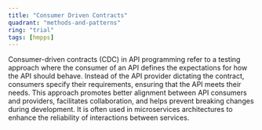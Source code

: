 ```yaml
---
title: "Consumer Driven Contracts"
quadrant: "methods-and-patterns"
ring: "trial"
tags: [hmpps]
---
```


Consumer-driven contracts (CDC) in API programming refer to a testing approach where the consumer of an API defines the expectations for how the API should behave. Instead of the API provider dictating the contract, consumers specify their requirements, ensuring that the API meets their needs. This approach promotes better alignment between API consumers and providers, facilitates collaboration, and helps prevent breaking changes during development. It is often used in microservices architectures to enhance the reliability of interactions between services.
